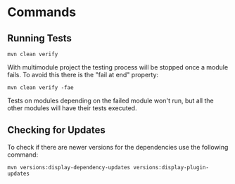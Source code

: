 # Commands

## Running Tests

```shell
mvn clean verify
```

With multimodule project the testing process will be stopped once a module fails. To avoid this there is the "fail at end" property:

```shell
mvn clean verify -fae
```

Tests on modules depending on the failed module won't run, but all the other modules will have their tests executed.

## Checking for Updates

To check if there are newer versions for the dependencies use the following command:

```shell
mvn versions:display-dependency-updates versions:display-plugin-updates
```




